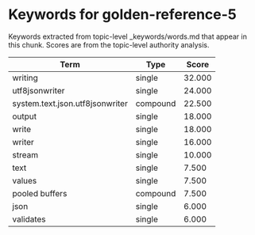 # Keywords for golden-reference-5

Keywords extracted from topic-level _keywords/words.md that appear in this chunk.
Scores are from the topic-level authority analysis.

| Term | Type | Score |
|------|------|-------|
| writing | single | 32.000 |
| utf8jsonwriter | single | 24.000 |
| system.text.json.utf8jsonwriter | compound | 22.500 |
| output | single | 18.000 |
| write | single | 18.000 |
| writer | single | 16.000 |
| stream | single | 10.000 |
| text | single | 7.500 |
| values | single | 7.500 |
| pooled buffers | compound | 7.500 |
| json | single | 6.000 |
| validates | single | 6.000 |
